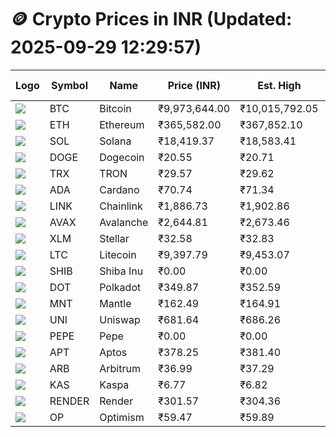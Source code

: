 # 🪙 Crypto Prices in INR (Updated: 2025-09-29 12:29:57)

| Logo | Symbol | Name       | Price (INR) | Est. High | Est. Low | Gross Profit | Fees | Net Profit | ROI % |
|------|--------|------------|-------------|-----------|----------|---------------|------|-------------|--------|
| ![](https://coin-images.coingecko.com/coins/images/1/large/bitcoin.png?1696501400) | BTC    | Bitcoin    | ₹9,973,644.00 | ₹10,015,792.05 | ₹9,931,495.95 | ₹848.78 | ₹200.00 | ₹648.78 | 0.65% |
| ![](https://coin-images.coingecko.com/coins/images/279/large/ethereum.png?1696501628) | ETH    | Ethereum   | ₹365,582.00 | ₹367,852.10 | ₹363,311.90 | ₹1,249.67 | ₹200.00 | ₹1,049.67 | 1.05% |
| ![](https://coin-images.coingecko.com/coins/images/4128/large/solana.png?1718769756) | SOL    | Solana     | ₹18,419.37 | ₹18,583.41 | ₹18,255.33 | ₹1,797.22 | ₹200.00 | ₹1,597.22 | 1.60% |
| ![](https://coin-images.coingecko.com/coins/images/5/large/dogecoin.png?1696501409) | DOGE   | Dogecoin   | ₹20.55 | ₹20.71 | ₹20.39 | ₹1,574.34 | ₹200.00 | ₹1,374.34 | 1.37% |
| ![](https://coin-images.coingecko.com/coins/images/1094/large/tron-logo.png?1696502193) | TRX    | TRON       | ₹29.57 | ₹29.62 | ₹29.52 | ₹315.00 | ₹200.00 | ₹115.00 | 0.12% |
| ![](https://coin-images.coingecko.com/coins/images/975/large/cardano.png?1696502090) | ADA    | Cardano    | ₹70.74 | ₹71.34 | ₹70.14 | ₹1,715.18 | ₹200.00 | ₹1,515.18 | 1.52% |
| ![](https://coin-images.coingecko.com/coins/images/877/large/chainlink-new-logo.png?1696502009) | LINK   | Chainlink  | ₹1,886.73 | ₹1,902.86 | ₹1,870.60 | ₹1,724.85 | ₹200.00 | ₹1,524.85 | 1.52% |
| ![](https://coin-images.coingecko.com/coins/images/12559/large/Avalanche_Circle_RedWhite_Trans.png?1696512369) | AVAX   | Avalanche  | ₹2,644.81 | ₹2,673.46 | ₹2,616.16 | ₹2,190.46 | ₹200.00 | ₹1,990.46 | 1.99% |
| ![](https://coin-images.coingecko.com/coins/images/100/large/fmpFRHHQ_400x400.jpg?1735231350) | XLM    | Stellar    | ₹32.58 | ₹32.83 | ₹32.33 | ₹1,521.62 | ₹200.00 | ₹1,321.62 | 1.32% |
| ![](https://coin-images.coingecko.com/coins/images/2/large/litecoin.png?1696501400) | LTC    | Litecoin   | ₹9,397.79 | ₹9,453.07 | ₹9,342.52 | ₹1,183.30 | ₹200.00 | ₹983.30 | 0.98% |
| ![](https://coin-images.coingecko.com/coins/images/11939/large/shiba.png?1696511800) | SHIB   | Shiba Inu  | ₹0.00 | ₹0.00 | ₹0.00 | ₹1,047.60 | ₹200.00 | ₹847.60 | 0.85% |
| ![](https://coin-images.coingecko.com/coins/images/12171/large/polkadot.png?1696512008) | DOT    | Polkadot   | ₹349.87 | ₹352.59 | ₹347.15 | ₹1,565.01 | ₹200.00 | ₹1,365.01 | 1.37% |
| ![](https://coin-images.coingecko.com/coins/images/30980/large/Mantle-Logo-mark.png?1739213200) | MNT    | Mantle     | ₹162.49 | ₹164.91 | ₹160.07 | ₹3,021.14 | ₹200.00 | ₹2,821.14 | 2.82% |
| ![](https://coin-images.coingecko.com/coins/images/12504/large/uniswap-logo.png?1720676669) | UNI    | Uniswap    | ₹681.64 | ₹686.26 | ₹677.02 | ₹1,364.80 | ₹200.00 | ₹1,164.80 | 1.16% |
| ![](https://coin-images.coingecko.com/coins/images/29850/large/pepe-token.jpeg?1696528776) | PEPE   | Pepe       | ₹0.00 | ₹0.00 | ₹0.00 | ₹1,306.85 | ₹200.00 | ₹1,106.85 | 1.11% |
| ![](https://coin-images.coingecko.com/coins/images/26455/large/aptos_round.png?1696525528) | APT    | Aptos      | ₹378.25 | ₹381.40 | ₹375.10 | ₹1,681.97 | ₹200.00 | ₹1,481.97 | 1.48% |
| ![](https://coin-images.coingecko.com/coins/images/16547/large/arb.jpg?1721358242) | ARB    | Arbitrum   | ₹36.99 | ₹37.29 | ₹36.69 | ₹1,610.60 | ₹200.00 | ₹1,410.60 | 1.41% |
| ![](https://coin-images.coingecko.com/coins/images/25751/large/kaspa-icon-exchanges.png?1696524837) | KAS    | Kaspa      | ₹6.77 | ₹6.82 | ₹6.72 | ₹1,383.21 | ₹200.00 | ₹1,183.21 | 1.18% |
| ![](https://coin-images.coingecko.com/coins/images/11636/large/rndr.png?1696511529) | RENDER | Render     | ₹301.57 | ₹304.36 | ₹298.78 | ₹1,867.59 | ₹200.00 | ₹1,667.59 | 1.67% |
| ![](https://coin-images.coingecko.com/coins/images/25244/large/Optimism.png?1696524385) | OP     | Optimism   | ₹59.47 | ₹59.89 | ₹59.05 | ₹1,422.52 | ₹200.00 | ₹1,222.52 | 1.22% |
